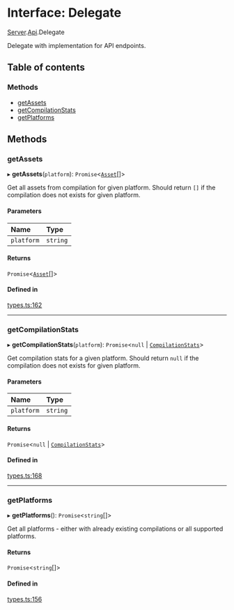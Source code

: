 # Interface: Delegate

[Server](../modules/Server.md).[Api](../modules/Server.Api.md).Delegate

Delegate with implementation for API endpoints.

## Table of contents

### Methods

- [getAssets](Server.Api.Delegate.md#getassets)
- [getCompilationStats](Server.Api.Delegate.md#getcompilationstats)
- [getPlatforms](Server.Api.Delegate.md#getplatforms)

## Methods

### getAssets

▸ **getAssets**(`platform`): `Promise`<[`Asset`](Server.Api.Asset.md)[]\>

Get all assets from compilation for given platform.
Should return `[]` if the compilation does not exists for given platform.

#### Parameters

| Name | Type |
| :------ | :------ |
| `platform` | `string` |

#### Returns

`Promise`<[`Asset`](Server.Api.Asset.md)[]\>

#### Defined in

[types.ts:162](https://github.com/callstack/repack/blob/81f067f/packages/dev-server/src/types.ts#L162)

___

### getCompilationStats

▸ **getCompilationStats**(`platform`): `Promise`<``null`` \| [`CompilationStats`](Server.Api.CompilationStats.md)\>

Get compilation stats for a given platform.
Should return `null` if the compilation does not exists for given platform.

#### Parameters

| Name | Type |
| :------ | :------ |
| `platform` | `string` |

#### Returns

`Promise`<``null`` \| [`CompilationStats`](Server.Api.CompilationStats.md)\>

#### Defined in

[types.ts:168](https://github.com/callstack/repack/blob/81f067f/packages/dev-server/src/types.ts#L168)

___

### getPlatforms

▸ **getPlatforms**(): `Promise`<`string`[]\>

Get all platforms - either with already existing compilations or all supported platforms.

#### Returns

`Promise`<`string`[]\>

#### Defined in

[types.ts:156](https://github.com/callstack/repack/blob/81f067f/packages/dev-server/src/types.ts#L156)
